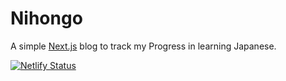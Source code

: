 # Nihongo

A simple [Next.js](https://nextjs.org/) blog to track my Progress in learning Japanese.


[![Netlify Status](https://api.netlify.com/api/v1/badges/a6587382-e5b4-41e5-8cd6-f79f0323e8ce/deploy-status)](https://nihongo-blogs.netlify.app/)
